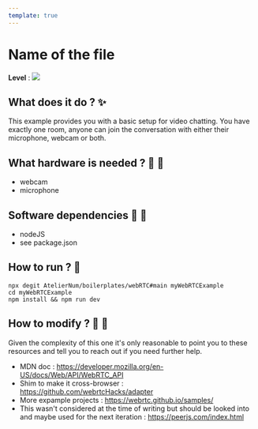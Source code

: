 ```yaml
---
template: true
---
```


# Name of the file

**Level** : ![](https://img.shields.io/badge/Level-Advanced-red)

## What does it do ? ✨

This example provides you with a basic setup for video chatting. You have exactly one room, anyone can join the conversation with either their microphone, webcam or both.

## What hardware is needed ? 💾 🔌

- webcam
- microphone

## Software dependencies 🌈 📂

- nodeJS
- see package.json

## How to run ? 🚀

```
npx degit AtelierNum/boilerplates/webRTC#main myWebRTCExample
cd myWebRTCExample
npm install && npm run dev
```

## How to modify ? 🔩 🔨

Given the complexity of this one it's only reasonable to point you to these resources and tell you to reach out if you need further help.

- MDN doc : https://developer.mozilla.org/en-US/docs/Web/API/WebRTC_API
- Shim to make it cross-browser : https://github.com/webrtcHacks/adapter
- More expample projects : https://webrtc.github.io/samples/
- This wasn't considered at the time of writing but should be looked into and maybe used for the next iteration : https://peerjs.com/index.html
